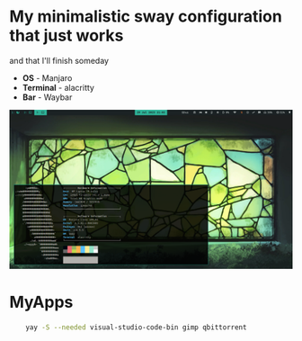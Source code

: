 # My minimalistic sway configuration that just works
and that I'll finish someday

- **OS** - Manjaro
- **Terminal** - alacritty
- **Bar** - Waybar


![1](https://github.com/Songbirdwhosing/EgLaptopDotfiles/blob/main/assets/screenshot_2.png)


# MyApps
```bash
    yay -S --needed visual-studio-code-bin gimp qbittorrent 
```

